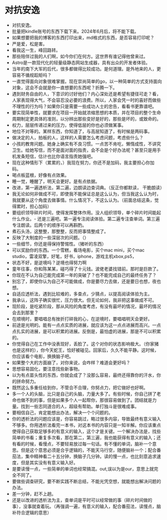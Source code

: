 # 对抗安逸 

- 对抗安逸。
- 批量把kindle账号的东西下载下来。2024年6月后，将不能下载。
- 如果想要把我的博客的东西打印出来，md格式的东西，是否容易打印呢？
- 严是爱，松是害。
- 看我这一生，峰回路转。
- 那些陪伴过我的人们啊，如今你们在何方。这世界有谁记得他曾来过。
- Astro是一款现代化的轻量级静态网站生成器，具有出众的开发者体验。
- 当年的南下大军的后代，很多都做得比较成功。是何道理。是外地来的人，更容易不循规蹈矩吗？
- 一直觉得面向对象很难掌握。现在崇尚简单的go，以一种简单的方式支持面向对象，这会不会就是你一直想要的东西呢？折腾一下。
- 遇到财务自由的人，下意识的讨好他们？内心深处还是希望有捷径可走？看，人家表现得大气，不会容忍没必要的浪费。所以，人家会凭一时的喜好而做些不理性的行为吗？如果你只是需要一些成功人士的忠告，看看书更靠谱吧。
- 要实现简单性，就要求在项目一开始就浓缩思想的本质，并在项目的整个生命周期制定更具体的准则，以分辨出那些变好是好的，那些是坏的，或致命的。
- 权力，层层传递过来的压力，使得低层的你也必须做某事。
- 地位不对等的。某样东西，你知道了，与高层知道了，有时候是两码事。
- 做决定的人，拍板的人，这样的人需要怎么考虑问题，考虑些什么？
- 小孩的教育问题。她身上确实有不良习惯。一点苦不肯吃，懒惰成性，不讲究卫生。给她写信，而不是面对面的指责，会不会是个好办法呢？甚至只是用手机发条短信，估计也比你语言指责她强吧。
- 现在这种情形下（累累的，）我现在努力，你还不是加码，我主要担心你加码。
- 喝点板蓝根，好像有点效果。
- 睡一觉，睡醒了，明天会更好。是有点依据。
- 改进，第一遍透析法，第二遍，边朗读边查词典。（反正你都默读， 干脆朗读）
- 我无论如何非做成不可，即使我不能保证总是这么认为，但当我这么认为时，我就要从这个角度去做事情。什么情况下，不这么认为。（前面总结这条，觉得累时，担心加码）
- 要组织领导碎片时间，使得发挥整体作用。没人组织领导，单个碎片时间能起什么作业。- 还是三遍吧。第一遍专注阅读体验。第二遍专注查单词。第三遍专注朗读。后两个的顺序可以再斟酌。
- 煮石头汤，这整整，那整整，反而把事情整成了。
- 反映了大制度的一些深层次的问题。（）
- 一些细节，你还是得保持警惕性。（猪听的东西）
- 可以奖励你的东西。一个雪糕，看场电影，买个mac mini，买个mac studio，雷凌双擎，好笔，好书，iphone，游戏主机xbox,ps5，
- 状态不好，是逆境吗？逆境也得努力啊
- 童年往事，你和陈某某，碰巧得了十元钱。波佬老婆找错前。那时是巨款了。
- 你现在不认为自己能完成第一年的突破了？也不能完成自己的最终任务了？
- 别忘了，即使你认为自己不可能做成，你是要尽力去做，还是要日也想，夜也想。
- 自适应透析法，遇到比较难的，多查点，少猜点，以提高阅读体验为主。
- 我承认，这阵子确实很忙，压力很大。但无论如何，我非把这事做成不可。
- 现阶段，是吃紧阶段，那从风险的角度考虑，有没有最坏的情况，最坏的情况会去到那里？
- 在顺境时，要唱唱总有挫折打碎我的心，在逆境时，要唱唱明天会更好。
- 前途是光明的。能有一点点实质的进展，就应该为这一点点进展而高兴。一点点扎实的进展，是可以积累的进展。反倒是，最怕虚的进展，那是不可以积累的。
- 你觉得自己在工作中没表现好，丢脸了。这个对你的状态影响极大。（你家猪也是这样的），你今天蛇王，恰好被碰见。回家后，久久不能平静。这时候，你应该看个电影，换换脑子吧。
- 如果整个大的方面崩了，对你来说，会咋样？难道会更好吗？
- 思想容易固化，要注意找些新事物。
- 以为有点苗头性的东西，你就会成了？没那么容易，最终还得靠你的汗水，你的拼命努力。
- 既然这么多重任给到你，不管合不合理，你努点力，把它做好也好啊。
- 多一个人的头脑，比只是自己的头脑，力量大多了。有些时候，你自己拼了老命也做不到的事，但是如果多个人一起帮你，那很容易做到了。团结就是力量。找到一些志同道合的人，超级有帮助。单打独斗是很难成事。
- 要相信自己，肯定能想出办法，解决一个个问题的。
- 你的透析法的问题应该是，你容易跳过，略过很多内容，导致最终有意义输入不够多。你用透析法看完一本书，对这本书的内容只是一知半解。你应该重点使得自己获取足够多的有意义的输入，这个才是关键。一个解决办法是，找些简单的书看；重复多次看，那在第二，第三遍，我也能获得有意义的输入；还有看的时候，看慢点，不要轻易放过每一句话。有不懂的单词，脑补一个意思。但是这个意思必须是合乎逻辑的，不能天马行空，随便脑补一个；配合番茄法，集中精神看二十五分钟，换脑子几分钟。读的慢一点，也比刻意追求速度，但是其实没有有意义输入好。
- 是要读慢一点，一些简单的单词也经常搞混。out,误以为是our，意思上就完全不同了。
- 要做些调查研究，要不断实践不断总结，不能光凭空想，就能想出解决问题的办法。
- 差一分钟，赶不上趟。
- 还是以改进的透析法为主，查单词是平时可以经常做的事（碎片时间做的事），没事就查着玩。（再强调一遍，有意义的输入，配合番茄法，读慢点，脑补符合逻辑的意思）
